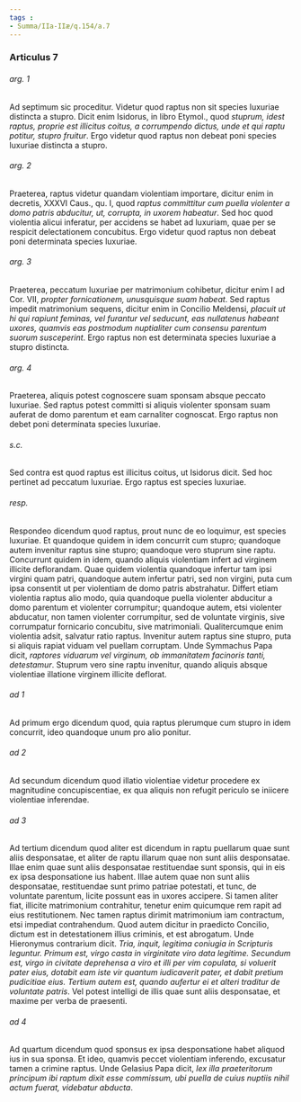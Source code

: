 ```yaml
---
tags : 
- Summa/IIa-IIæ/q.154/a.7
---
```


### Articulus 7

###### arg. 1
Ad septimum sic proceditur. Videtur quod raptus non sit species luxuriae distincta a stupro. Dicit enim Isidorus, in libro Etymol., quod *stuprum, idest raptus, proprie est illicitus coitus, a corrumpendo dictus, unde et qui raptu potitur, stupro fruitur*. Ergo videtur quod raptus non debeat poni species luxuriae distincta a stupro.

###### arg. 2
Praeterea, raptus videtur quandam violentiam importare, dicitur enim in decretis, XXXVI Caus., qu. I, quod *raptus committitur cum puella violenter a domo patris abducitur, ut, corrupta, in uxorem habeatur*. Sed hoc quod violentia alicui inferatur, per accidens se habet ad luxuriam, quae per se respicit delectationem concubitus. Ergo videtur quod raptus non debeat poni determinata species luxuriae.

###### arg. 3
Praeterea, peccatum luxuriae per matrimonium cohibetur, dicitur enim I ad Cor. VII, *propter fornicationem, unusquisque suam habeat*. Sed raptus impedit matrimonium sequens, dicitur enim in Concilio Meldensi, *placuit ut hi qui rapiunt feminas, vel furantur vel seducunt, eas nullatenus habeant uxores, quamvis eas postmodum nuptialiter cum consensu parentum suorum susceperint*. Ergo raptus non est determinata species luxuriae a stupro distincta.

###### arg. 4
Praeterea, aliquis potest cognoscere suam sponsam absque peccato luxuriae. Sed raptus potest committi si aliquis violenter sponsam suam auferat de domo parentum et eam carnaliter cognoscat. Ergo raptus non debet poni determinata species luxuriae.

###### s.c.
Sed contra est quod raptus est illicitus coitus, ut Isidorus dicit. Sed hoc pertinet ad peccatum luxuriae. Ergo raptus est species luxuriae.

###### resp.
Respondeo dicendum quod raptus, prout nunc de eo loquimur, est species luxuriae. Et quandoque quidem in idem concurrit cum stupro; quandoque autem invenitur raptus sine stupro; quandoque vero stuprum sine raptu. Concurrunt quidem in idem, quando aliquis violentiam infert ad virginem illicite deflorandam. Quae quidem violentia quandoque infertur tam ipsi virgini quam patri, quandoque autem infertur patri, sed non virgini, puta cum ipsa consentit ut per violentiam de domo patris abstrahatur. Differt etiam violentia raptus alio modo, quia quandoque puella violenter abducitur a domo parentum et violenter corrumpitur; quandoque autem, etsi violenter abducatur, non tamen violenter corrumpitur, sed de voluntate virginis, sive corrumpatur fornicario concubitu, sive matrimoniali. Qualitercumque enim violentia adsit, salvatur ratio raptus. Invenitur autem raptus sine stupro, puta si aliquis rapiat viduam vel puellam corruptam. Unde Symmachus Papa dicit, *raptores viduarum vel virginum, ob immanitatem facinoris tanti, detestamur*. Stuprum vero sine raptu invenitur, quando aliquis absque violentiae illatione virginem illicite deflorat.

###### ad 1
Ad primum ergo dicendum quod, quia raptus plerumque cum stupro in idem concurrit, ideo quandoque unum pro alio ponitur.

###### ad 2
Ad secundum dicendum quod illatio violentiae videtur procedere ex magnitudine concupiscentiae, ex qua aliquis non refugit periculo se iniicere violentiae inferendae.

###### ad 3
Ad tertium dicendum quod aliter est dicendum in raptu puellarum quae sunt aliis desponsatae, et aliter de raptu illarum quae non sunt aliis desponsatae. Illae enim quae sunt aliis desponsatae restituendae sunt sponsis, qui in eis ex ipsa desponsatione ius habent. Illae autem quae non sunt aliis desponsatae, restituendae sunt primo patriae potestati, et tunc, de voluntate parentum, licite possunt eas in uxores accipere. Si tamen aliter fiat, illicite matrimonium contrahitur, tenetur enim quicumque rem rapit ad eius restitutionem. Nec tamen raptus dirimit matrimonium iam contractum, etsi impediat contrahendum. Quod autem dicitur in praedicto Concilio, dictum est in detestationem illius criminis, et est abrogatum. Unde Hieronymus contrarium dicit. *Tria, inquit, legitima coniugia in Scripturis leguntur. Primum est, virgo casta in virginitate viro data legitime. Secundum est, virgo in civitate deprehensa a viro et illi per vim copulata, si voluerit pater eius, dotabit eam iste vir quantum iudicaverit pater, et dabit pretium pudicitiae eius. Tertium autem est, quando aufertur ei et alteri traditur de voluntate patris*. Vel potest intelligi de illis quae sunt aliis desponsatae, et maxime per verba de praesenti.

###### ad 4
Ad quartum dicendum quod sponsus ex ipsa desponsatione habet aliquod ius in sua sponsa. Et ideo, quamvis peccet violentiam inferendo, excusatur tamen a crimine raptus. Unde Gelasius Papa dicit, *lex illa praeteritorum principum ibi raptum dixit esse commissum, ubi puella de cuius nuptiis nihil actum fuerat, videbatur abducta*.

